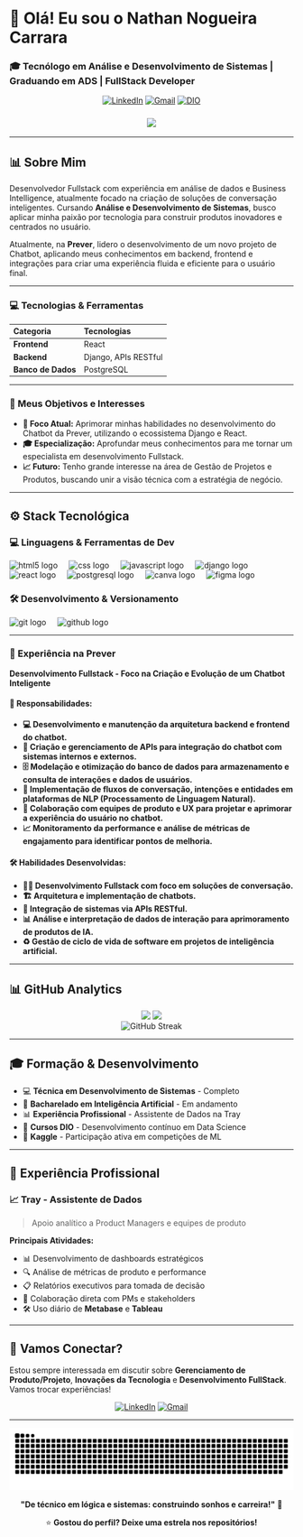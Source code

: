 # 👋 Olá! Eu sou o Nathan Nogueira Carrara
### 🎓 Tecnólogo em Análise e Desenvolvimento de Sistemas | Graduando em ADS | FullStack Developer

<div align="center">
  
[![LinkedIn](https://img.shields.io/badge/-LinkedIn-%230077B5?style=for-the-badge&logo=linkedin&logoColor=white)](https://www.linkedin.com/in/nathan-nogueira-carrara)
[![Gmail](https://img.shields.io/badge/-Gmail-%23EA4335?style=for-the-badge&logo=gmail&logoColor=white)](mailto:nathancarraranogueira@gmail.com)
[![DIO](https://img.shields.io/badge/-DIO%20Profile-8A2BE2?style=for-the-badge)](https://web.dio.me/users/nathancarraranogueira)

###

<div align="center">
  <img src="https://visitor-badge.laobi.icu/badge?page_id=Neitolas.Neitolas&left_color=darkgray&right_color=crimson"  />
</div>

</div>

---

## 📊 Sobre Mim

Desenvolvedor Fullstack com experiência em análise de dados e Business Intelligence, atualmente focado na criação de soluções de conversação inteligentes. Cursando **Análise e Desenvolvimento de Sistemas**, busco aplicar minha paixão por tecnologia para construir produtos inovadores e centrados no usuário.

Atualmente, na **Prever**, lidero o desenvolvimento de um novo projeto de Chatbot, aplicando meus conhecimentos em backend, frontend e integrações para criar uma experiência fluida e eficiente para o usuário final.

---

### 💻 Tecnologias & Ferramentas

| Categoria | Tecnologias |
| :--- | :--- |
| **Frontend** | React |
| **Backend** | Django, APIs RESTful |
| **Banco de Dados** | PostgreSQL |

---

### 🌱 Meus Objetivos e Interesses

- **🚀 Foco Atual:** Aprimorar minhas habilidades no desenvolvimento do Chatbot da Prever, utilizando o ecossistema Django e React.
- **🎓 Especialização:** Aprofundar meus conhecimentos para me tornar um especialista em desenvolvimento Fullstack.
- **📈 Futuro:** Tenho grande interesse na área de Gestão de Projetos e Produtos, buscando unir a visão técnica com a estratégia de negócio.
  
---

## ⚙️ Stack Tecnológica

### 💻 **Linguagens & Ferramentas de Dev**
<div align="left">
  <img src="https://cdn.jsdelivr.net/gh/devicons/devicon/icons/html5/html5-original.svg" height="40" alt="html5 logo"  />
  <img width="12" />
  <img src="https://cdn.jsdelivr.net/gh/devicons/devicon/icons/css3/css3-original.svg" height="40" alt="css logo"  />
  <img width="12" />
  <img src="https://cdn.jsdelivr.net/gh/devicons/devicon/icons/javascript/javascript-original.svg" height="40" alt="javascript logo"  />
  <img width="12" />
  <img src="https://cdn.jsdelivr.net/gh/devicons/devicon/icons/django/django-plain.svg" height="40" alt="django logo"  />
  <img width="12" />
  <img src="https://cdn.jsdelivr.net/gh/devicons/devicon/icons/react/react-original.svg" height="40" alt="react logo"  />
  <img width="12" />
  <img src="https://cdn.jsdelivr.net/gh/devicons/devicon/icons/postgresql/postgresql-original.svg" height="40" alt="postgresql logo"  />
  <img width="12" />
  <img src="https://cdn.jsdelivr.net/gh/devicons/devicon/icons/canva/canva-original.svg" height="40" alt="canva logo"  />
  <img width="12" />
  <img src="https://cdn.jsdelivr.net/gh/devicons/devicon/icons/figma/figma-original.svg" height="40" alt="figma logo"  />
</div

---

### 🛠️ **Desenvolvimento & Versionamento**
<div align="left">
  <img src="https://cdn.jsdelivr.net/gh/devicons/devicon/icons/git/git-original.svg" height="40" alt="git logo"  />
  <img width="12" />
  <img src="https://cdn.jsdelivr.net/gh/devicons/devicon/icons/github/github-original.svg" height="40" alt="github logo"  />
</div>

---

</td>
<td width="50%">

### 🤖 Experiência na Prever

**Desenvolvimento Fullstack - Foco na Criação e Evolução de um Chatbot Inteligente**

#### 🚀 Responsabilidades:
* **💻 Desenvolvimento e manutenção da arquitetura backend e frontend do chatbot.**
* **🔗 Criação e gerenciamento de APIs para integração do chatbot com sistemas internos e externos.**
* **🗄️ Modelação e otimização do banco de dados para armazenamento e consulta de interações e dados de usuários.**
* **🧠 Implementação de fluxos de conversação, intenções e entidades em plataformas de NLP (Processamento de Linguagem Natural).**
* **🤝 Colaboração com equipes de produto e UX para projetar e aprimorar a experiência do usuário no chatbot.**
* **📈 Monitoramento da performance e análise de métricas de engajamento para identificar pontos de melhoria.**

#### 🛠️ Habilidades Desenvolvidas:
* **👨‍💻 Desenvolvimento Fullstack com foco em soluções de conversação.**
* **🏗️ Arquitetura e implementação de chatbots.**
* **🔄 Integração de sistemas via APIs RESTful.**
* **📊 Análise e interpretação de dados de interação para aprimoramento de produtos de IA.**
* **♻️ Gestão de ciclo de vida de software em projetos de inteligência artificial.**

</td>
</tr>
</table>

---

## 📊 GitHub Analytics

<div align="center">
<img height="180em" src="https://github-readme-stats.vercel.app/api?username=kobdias&show_icons=true&theme=dark&title_color=12d456&text_color=12d456&icon_color=12d456&hide_border=true&locale=pt-br&include_all_commits=true&count_private=true"/>
<img height="180em" src="https://github-readme-stats.vercel.app/api/top-langs/?username=kobdias&layout=compact&theme=dark&title_color=12d456&text_color=12d456&hide_border=true&locale=pt-br&hide=html,css,php,java&langs_count=6"/>
</div>

<div align="center">
<img src="https://github-readme-streak-stats.herokuapp.com/?user=kobdias&theme=dark&hide_border=true&stroke=12d456&ring=12d456&fire=12d456&currStreakNum=12d456&sideNums=12d456&currStreakLabel=12d456&sideLabels=12d456&dates=12d456" alt="GitHub Streak"/>
</div>

---

## 🎓 Formação & Desenvolvimento

- 💻 **Técnica em Desenvolvimento de Sistemas** - Completo
- 🤖 **Bacharelado em Inteligência Artificial** - Em andamento
- 📊 **Experiência Profissional** - Assistente de Dados na Tray
- 📜 **Cursos DIO** - Desenvolvimento contínuo em Data Science
- 🏅 **Kaggle** - Participação ativa em competições de ML

---

## 💼 Experiência Profissional

### 📈 **Tray - Assistente de Dados**
> Apoio analítico a Product Managers e equipes de produto

**Principais Atividades:**
- 📊 Desenvolvimento de dashboards estratégicos
- 🔍 Análise de métricas de produto e performance
- 📋 Relatórios executivos para tomada de decisão
- 🤝 Colaboração direta com PMs e stakeholders
- 🛠️ Uso diário de **Metabase** e **Tableau**

---

## 🤝 Vamos Conectar?

Estou sempre interessada em discutir sobre **Gerenciamento de Produto/Projeto**, **Inovações da Tecnologia** e **Desenvolvimento FullStack**. Vamos trocar experiências!

<div align="center">

[![LinkedIn](https://img.shields.io/badge/LinkedIn-Vamos%20conversar!-blue?style=for-the-badge&logo=linkedin)](https://www.linkedin.com/in/nathan-nogueira-carrara)
[![Gmail](https://img.shields.io/badge/Gmail-Envie%20um%20email-red?style=for-the-badge&logo=gmail)](mailto:nathancarraranogueira@gmail.com)

</div>

---

<div align="center">
<img src="https://raw.githubusercontent.com/platane/snk/output/github-contribution-grid-snake-dark.svg" alt="Snake animation" />
</div>

<div align="center">
  
**"De técnico em lógica e sistemas: construindo sonhos e carreira!"** 🚀

⭐ **Gostou do perfil? Deixe uma estrela nos repositórios!**

</div>
